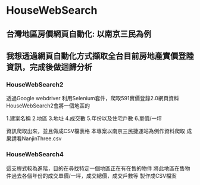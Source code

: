 # HouseWebSearch

## 台灣地區房價網頁自動化: 以南京三民為例
## 我想透過網頁自動化方式擷取全台目前房地產實價登陸資訊，完成後做迴歸分析

### HouseWebSearch2 
透過Google webdriver 利用Selenium套件，爬取591實價登錄2.0網頁資料
HouseWebSearch2會將一個地區的

1.建案名稱
2.地區
3.地址
4.成交數
5.年份以及住宅戶數
6.單價/一坪

資訊爬取出來，並且做成CSV檔表格
本專案以南京三民捷運站為例作資料爬取
成果請看NanjinThree.csv

### HouseWebSearch4
這支程式較為進階，目的在尋找特定一個地區正在有在售的物件
將此地區在售物件過去各個年份的成交單價/一坪，成交總價，成交戶數等
製作成CSV檔案
